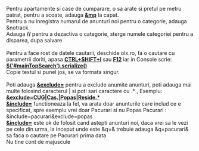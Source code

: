 Pentru apartamente si case de cumparare, o sa arate si pretul pe metru patrat, pentru a scoate, adauga <b><u>&mp</u></b> la capat.<br>
Pentru a nu inregistra numarul de anunturi noi pentru o categorie, adauga &#x26;notrack<br>
Adauga <b>//</b> pentru a dezactiva o categorie, sterge numele categoriei pentru a disparea, dupa salvare <br><br>
Pentru a face rost de datele cautarii, deschide olx.ro, fa o cautare cu parametrii doriti, apasa <b><u>CTRL+SHIFT+I</u></b> sau <b><u>F12</u></b> iar in Console scrie:<br>
<b><u>$('#mainTopSearch').serialize()</u></b> <br>
Copie textul si punel jos, se va formata singur.<br><br>
Poti adauga <b><u>&exclude=</u></b> pentru a exclude anumite anunturi, poti adauga mai multe folosind caracterul | si poti sari caractere cu .* , Exemplu:
<b><u>&exclude=CUG|Cas.|Popas|Reside.*</u></b><br>
<b><u>&include=</u></b> functioneaza la fel, va arata doar anunturile care includ ce e specificat, spre exemplu vrei doar Pacurari si nu Popas Pacurari : &include=pacurari&exclude=popas<br>
<b><u>&include=</u></b> este ok de folosit cand astepti anunturi noi, daca vrei sa le vezi pe cele din urma, la inceput unde este &q=& trebuie adauga &q=pacurari& sa faca o cautare pe Pacurari prima data<br>
Nu tine cont de majuscule<br>
